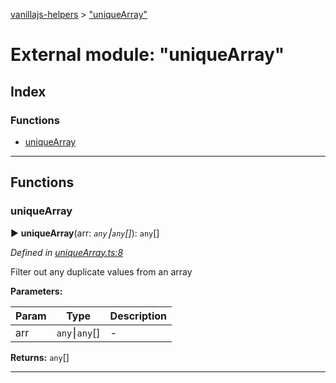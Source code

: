 [vanillajs-helpers](../README.md) > ["uniqueArray"](../modules/_uniquearray_.md)



# External module: "uniqueArray"

## Index

### Functions

* [uniqueArray](_uniquearray_.md#uniquearray)



---
## Functions
<a id="uniquearray"></a>

###  uniqueArray

► **uniqueArray**(arr: *`any`⎮`any`[]*): `any`[]



*Defined in [uniqueArray.ts:8](https://github.com/Tokimon/vanillajs-helpers/blob/cf259dc/uniqueArray.ts#L8)*



Filter out any duplicate values from an array


**Parameters:**

| Param | Type | Description |
| ------ | ------ | ------ |
| arr | `any`⎮`any`[]   |  - |





**Returns:** `any`[]





___


